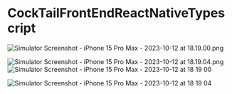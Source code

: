 # CockTailFrontEndReactNativeTypescript

![Simulator Screenshot - iPhone 15 Pro Max - 2023-10-12 at 18.19.00.png](..%2FDesktop%2FSimulator%20Screenshot%20-%20iPhone%2015%20Pro%20Max%20-%202023-10-12%20at%2018.19.00.png)

![Simulator Screenshot - iPhone 15 Pro Max - 2023-10-12 at 18.19.04.png](..%2FDesktop%2FSimulator%20Screenshot%20-%20iPhone%2015%20Pro%20Max%20-%202023-10-12%20at%2018.19.04.png)![Simulator Screenshot - iPhone 15 Pro Max - 2023-10-12 at 18 19 00](https://github.com/nisha8c/CockTailFrontEndReactNativeTypescript/assets/108927164/7a97e375-d333-4bba-b09c-5f241d147c29)


![Simulator Screenshot - iPhone 15 Pro Max - 2023-10-12 at 18 19 04](https://github.com/nisha8c/CockTailFrontEndReactNativeTypescript/assets/108927164/e5d85df7-1912-4505-b3f2-e4b0180263bf)
